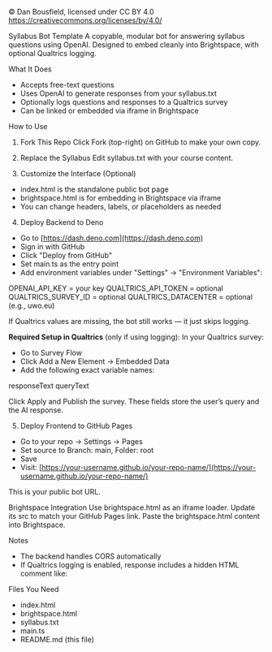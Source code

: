 © Dan Bousfield, licensed under CC BY 4.0
https://creativecommons.org/licenses/by/4.0/

Syllabus Bot Template
A copyable, modular bot for answering syllabus questions using OpenAI.
Designed to embed cleanly into Brightspace, with optional Qualtrics logging.

What It Does

* Accepts free-text questions
* Uses OpenAI to generate responses from your syllabus.txt
* Optionally logs questions and responses to a Qualtrics survey
* Can be linked or embedded via iframe in Brightspace

How to Use

1. Fork This Repo
   Click Fork (top-right) on GitHub to make your own copy.

2. Replace the Syllabus
   Edit syllabus.txt with your course content.

3. Customize the Interface (Optional)

* index.html is the standalone public bot page
* brightspace.html is for embedding in Brightspace via iframe
* You can change headers, labels, or placeholders as needed

4. Deploy Backend to Deno

* Go to [https://dash.deno.com](https://dash.deno.com)
* Sign in with GitHub
* Click "Deploy from GitHub"
* Set main.ts as the entry point
* Add environment variables under "Settings" → "Environment Variables":

OPENAI\_API\_KEY = your key
QUALTRICS\_API\_TOKEN = optional
QUALTRICS\_SURVEY\_ID = optional
QUALTRICS\_DATACENTER = optional (e.g., uwo.eu)

If Qualtrics values are missing, the bot still works — it just skips logging.

**Required Setup in Qualtrics** (only if using logging):
In your Qualtrics survey:

* Go to Survey Flow
* Click Add a New Element → Embedded Data
* Add the following exact variable names:

responseText
queryText

Click Apply and Publish the survey. These fields store the user’s query and the AI response.

5. Deploy Frontend to GitHub Pages

* Go to your repo → Settings → Pages
* Set source to Branch: main, Folder: root
* Save
* Visit: [https://your-username.github.io/your-repo-name/](https://your-username.github.io/your-repo-name/)

This is your public bot URL.

Brightspace Integration
Use brightspace.html as an iframe loader.
Update its src to match your GitHub Pages link.
Paste the brightspace.html content into Brightspace.

Notes

* The backend handles CORS automatically
* If Qualtrics logging is enabled, response includes a hidden HTML comment like:

<!-- Qualtrics status: 200 -->

Files You Need

* index.html
* brightspace.html
* syllabus.txt
* main.ts
* README.md (this file)

